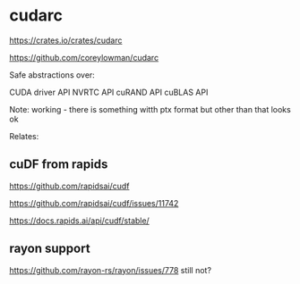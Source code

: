 # cudarc


https://crates.io/crates/cudarc

https://github.com/coreylowman/cudarc

Safe abstractions over:

CUDA driver API
NVRTC API
cuRAND API
cuBLAS API

Note: working - there is something witth ptx format but other than that looks ok



Relates:

## cuDF from rapids

https://github.com/rapidsai/cudf

https://github.com/rapidsai/cudf/issues/11742


https://docs.rapids.ai/api/cudf/stable/



## rayon support

https://github.com/rayon-rs/rayon/issues/778
 still not?

